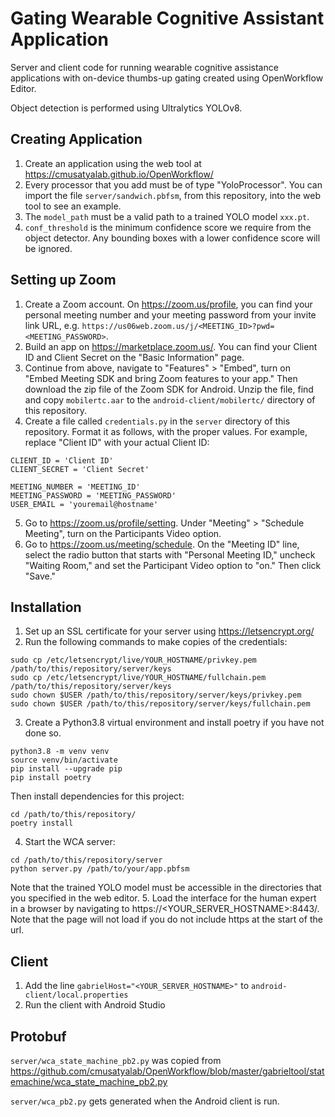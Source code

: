 # Gating Wearable Cognitive Assistant Application

Server and client code for running wearable cognitive assistance applications
with on-device thumbs-up gating created using OpenWorkflow Editor.

Object detection is performed using Ultralytics YOLOv8.

## Creating Application

1. Create an application using the web tool at
   https://cmusatyalab.github.io/OpenWorkflow/
2. Every processor that you add must be of type "YoloProcessor". You can
   import the file `server/sandwich.pbfsm`, from this repository, into the web
   tool to see an example.
3. The `model_path` must be a valid path to a trained YOLO model `xxx.pt`.
4. `conf_threshold` is the minimum confidence score we require from the object
   detector. Any bounding boxes with a lower confidence score will be ignored.

## Setting up Zoom

1. Create a Zoom account. On https://zoom.us/profile, you can
   find your personal meeting number and your meeting password from your invite link
   URL, e.g. `https://us06web.zoom.us/j/<MEETING_ID>?pwd=<MEETING_PASSWORD>`.
2. Build an app on https://marketplace.zoom.us/. You can find your Client ID and
   Client Secret on the "Basic Information" page.
3. Continue from above, navigate to "Features" > "Embed", turn on "Embed Meeting SDK
   and bring Zoom features to your app." Then download the zip file of the Zoom SDK
   for Android. Unzip the file, find and copy `mobilertc.aar` to the `android-client/mobilertc/`
   directory of this repository.
4. Create a file called `credentials.py` in the `server` directory of this
   repository. Format it as follows, with the proper values. For example,
   replace "Client ID" with your actual Client ID:
```
CLIENT_ID = 'Client ID'
CLIENT_SECRET = 'Client Secret'

MEETING_NUMBER = 'MEETING_ID'
MEETING_PASSWORD = 'MEETING_PASSWORD'
USER_EMAIL = 'youremail@hostname'
```
5. Go to https://zoom.us/profile/setting. Under "Meeting" > "Schedule Meeting", turn
   on the Participants Video option.
6. Go to https://zoom.us/meeting/schedule. On the "Meeting ID" line, select the radio
   button that starts with "Personal Meeting ID," uncheck "Waiting Room," and set the
   Participant Video option to "on." Then click "Save."

## Installation

1. Set up an SSL certificate for your server using https://letsencrypt.org/
2. Run the following commands to make copies of the credentials:
```
sudo cp /etc/letsencrypt/live/YOUR_HOSTNAME/privkey.pem /path/to/this/repository/server/keys
sudo cp /etc/letsencrypt/live/YOUR_HOSTNAME/fullchain.pem /path/to/this/repository/server/keys
sudo chown $USER /path/to/this/repository/server/keys/privkey.pem
sudo chown $USER /path/to/this/repository/server/keys/fullchain.pem
```
3. Create a Python3.8 virtual environment and install poetry if you have not done so.
```
python3.8 -m venv venv
source venv/bin/activate
pip install --upgrade pip
pip install poetry
```
Then install dependencies for this project:
```
cd /path/to/this/repository/
poetry install
```
4. Start the WCA server:
```
cd /path/to/this/repository/server
python server.py /path/to/your/app.pbfsm
```
Note that the trained YOLO model must be accessible in the
directories that you specified in the web editor.
5. Load the interface for the human expert in a browser by navigating to
   https://<YOUR\_SERVER\_HOSTNAME>:8443/. Note that the page will not load if you do not
   include https at the start of the url.

## Client

1. Add the line `gabrielHost="<YOUR_SERVER_HOSTNAME>"` to
   `android-client/local.properties`
2. Run the client with Android Studio

## Protobuf

`server/wca_state_machine_pb2.py` was copied from
<https://github.com/cmusatyalab/OpenWorkflow/blob/master/gabrieltool/statemachine/wca_state_machine_pb2.py>

`server/wca_pb2.py` gets generated when the Android client is run.
